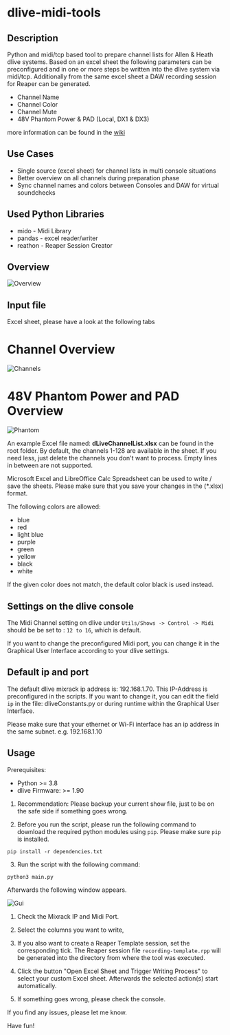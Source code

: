 # dlive-midi-tools
## Description
Python and midi/tcp based tool to prepare channel lists for Allen &amp; Heath dlive systems. Based on an excel sheet the following parameters can be preconfigured and in one or more steps be written into the dlive system via midi/tcp. Additionally from the same excel sheet a DAW recording session for Reaper can be generated. 
- Channel Name
- Channel Color
- Channel Mute
- 48V Phantom Power & PAD (Local, DX1 & DX3)

more information can be found in the [wiki](https://github.com/togrupe/dlive-midi-tools/wiki)

## Use Cases
* Single source (excel sheet) for channel lists in multi console situations
* Better overview on all channels during preparation phase
* Sync channel names and colors between Consoles and DAW for virtual soundchecks

## Used Python Libraries
* mido - Midi Library
* pandas - excel reader/writer
* reathon - Reaper Session Creator

## Overview
![Overview](overview.drawio.png)

## Input file
Excel sheet, please have a look at the following tabs

# Channel Overview
![Channels](doc/excel_channels.png)
# 48V Phantom Power and PAD Overview
![Phantom](doc/excel_phantom.png)


An example Excel file named: **dLiveChannelList.xlsx** can be found in the root folder. 
By default, the channels 1-128 are available in the sheet. If you need less, 
just delete the channels you don't want to process. Empty lines in between are not supported.

Microsoft Excel and LibreOffice Calc Spreadsheet can be used to write / save the sheets.
Please make sure that you save your changes in the (*.xlsx) format. 

The following colors are allowed:
* blue
* red 
* light blue 
* purple 
* green 
* yellow 
* black
* white

If the given color does not match, the default color black is used instead.

## Settings on the dlive console
The Midi Channel setting on dlive under `Utils/Shows -> Control -> Midi` should be be set to : `12 to 16`, which is default.

If you want to change the preconfigured Midi port, you can change it in the Graphical User Interface according to your dlive settings. 

## Default ip and port
The default dlive mixrack ip address is: 192.168.1.70. This IP-Address is preconfigured in the scripts. If you want to 
change it, you can edit the field `ip` in the file: dliveConstants.py or during runtime within the Graphical User Interface.  

Please make sure that your ethernet or Wi-Fi interface has an ip address in the same subnet. e.g. 192.168.1.10
 

## Usage
Prerequisites: 
* Python >= 3.8
* dlive Firmware: >= 1.90

1. Recommendation: Please backup your current show file, just to be on the safe side if something goes wrong.

2. Before you run the script, please run the following command to download the required python modules using `pip`. Please make sure `pip` is installed.

`pip install -r dependencies.txt`

3. Run the script with the following command: 

`python3 main.py`

Afterwards the following window appears. 

![Gui](doc/gui.png)

1. Check the Mixrack IP and Midi Port.

2. Select the columns you want to write, 

3. If you also want to create a Reaper Template session, set the corresponding tick. The Reaper session file `recording-template.rpp` will be generated into the directory from where the tool was executed. 

4. Click the button "Open Excel Sheet and Trigger Writing Process" to select your custom Excel sheet. Afterwards the selected action(s) start automatically.

5. If something goes wrong, please check the console.

If you find any issues, please let me know.

Have fun!
